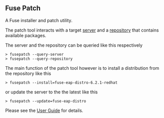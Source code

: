## Fuse Patch

A Fuse installer and patch utility.

The patch tool interacts with a target [server](core/src/main/java/org/wildfly/extras/patch/ServerInstance.java) and a [repository](core/src/main/java/org/wildfly/extras/patch/PatchRepository.java) that contains available packages.

The server and the repository can be queried like this respectively

```
> fusepatch --query-server
> fusepatch --query-repository
```

The main function of the patch tool however is to install a distribution from the repository like this

```
> fusepatch --install=fuse-eap-distro-6.2.1-redhat
```

or update the server to the the latest like this

```
> fusepatch --update=fuse-eap-distro
```

Please see the [User Guide](docs/UserGuide.md) for details.
